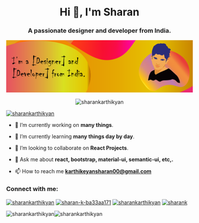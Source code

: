 <h1 align="center">Hi 👋, I'm Sharan</h1>
<h3 align="center">A passionate designer and developer from India.</h3>

<img src="./assets/images/SharanBanner.png"/>

<p align="center"> <img src="https://komarev.com/ghpvc/?username=sharankarthikyan&label=Profile%20views&color=0e75b6&style=flat" alt="sharankarthikyan" /> </p>

<p align="left"> <a href="https://github.com/ryo-ma/github-profile-trophy"><img src="https://github-profile-trophy.vercel.app/?username=sharankarthikyan" alt="sharankarthikyan" /></a> </p>

- 🔭 I’m currently working on **many things**.

- 🌱 I’m currently learning **many things day by day**.

- 👯 I’m looking to collaborate on **React Projects**.

<!-- - 👨‍💻 Here is my [portfolio](https://sharankarthikeyan.ml/). -->

- 💬 Ask me about **react, bootstrap, material-ui, semantic-ui, etc,.**

- 📫 How to reach me **karthikeyansharan00@gmail.com**

<!--### Blogs posts-->
<!-- BLOG-POST-LIST:START -->
<!-- BLOG-POST-LIST:END -->

<h3 align="left">Connect with me:</h3>
<p align="left">
<a href="https://dev.to/sharankarthikyan" target="blank"><img align="center" src="https://cdn.jsdelivr.net/npm/simple-icons@3.0.1/icons/dev-dot-to.svg" alt="sharankarthikyan" height="30" width="40" /></a>
<a href="https://linkedin.com/in/sharan-k-ba33aa171" target="blank"><img align="center" src="https://cdn.jsdelivr.net/npm/simple-icons@3.0.1/icons/linkedin.svg" alt="sharan-k-ba33aa171" height="30" width="40" /></a>
<a href="https://codesandbox.com/sharankarthikyan" target="blank"><img align="center" src="https://cdn.jsdelivr.net/npm/simple-icons@3.0.1/icons/codesandbox.svg" alt="sharankarthikyan" height="30" width="40" /></a>
<!-- <a href="https://fb.com/sharankarthikeyan0" target="blank"><img align="center" src="https://cdn.jsdelivr.net/npm/simple-icons@3.0.1/icons/facebook.svg" alt="sharankarthikeyan0" height="30" width="40" /></a> -->
<!-- <a href="https://instagram.com/sharankarthikeyan" target="blank"><img align="center" src="https://cdn.jsdelivr.net/npm/simple-icons@3.0.1/icons/instagram.svg" alt="sharankarthikeyan" height="30" width="40" /></a> -->
<a href="https://www.hackerrank.com/sharank" target="blank"><img align="center" src="https://cdn.jsdelivr.net/npm/simple-icons@3.0.1/icons/hackerrank.svg" alt="sharank" height="30" width="40" /></a>
</p>


<p><img align="left" src="https://github-readme-stats.vercel.app/api/top-langs?username=sharankarthikyan&show_icons=true&locale=en&layout=compact" alt="sharankarthikyan" /></p>

<p>&nbsp;<img align="left" src="https://github-readme-stats.vercel.app/api?username=sharankarthikyan&show_icons=true&locale=en" alt="sharankarthikyan" /></p>

<!--<p>&nbsp;<img align="left" src="https://github-readme-stats.vercel.app/api/wakatime?username=sharankarthikyan" alt="sharankarthikyan" /></p>-->
